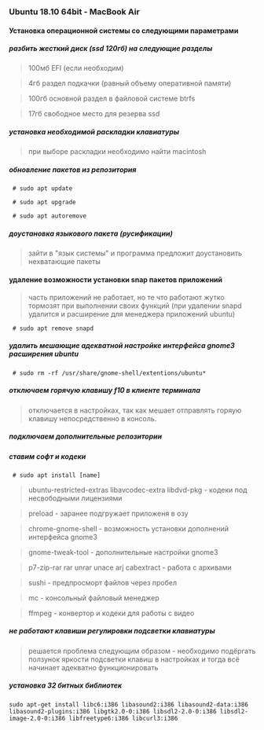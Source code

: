 ### Ubuntu 18.10 64bit - MacBook Air

#### Установка операционной системы со следующими параметрами

##### разбить жесткий диск (ssd 120гб) на следующие разделы
> 100мб EFI (если необходим)

> 4гб раздел подкачки (равный объему оперативной памяти)

> 100гб основной раздел в файловой системе btrfs

> 17гб свободное место для резерва ssd

##### установка необходимой раскладки клавиатуры
> при выборе раскладки необходимо найти macintosh

##### обновление пакетов из репозитория
``` # sudo apt update```

``` # sudo apt upgrade```

``` # sudo apt autoremove```

##### доустановка языкового пакета (русификации)
> зайти в "язык системы" и программа предложит доустановить нехватающие пакеты

#### удаление возможности установки snap пакетов приложений
> часть приложений не работает, но те что работают жутко тормозят при выполнении своих функций (при удалении snapd удалится и расширение для менеджера приложений ubuntu)

``` # sudo apt remove snapd```

##### удалить мешающие адекватной настройке интерфейса gnome3 расширения ubuntu
``` # sudo rm -rf /usr/share/gnome-shell/extentions/ubuntu*```

##### отключаем горячую клавишу f10 в клиенте терминала
> отключается в настройках, так как мешает отправлять горяую клавишу непосредственно в консоль.

##### подключаем дополнительные репозитории

##### ставим софт и кодеки
``` # sudo apt install [name]```

> ubuntu-restricted-extras libavcodec-extra libdvd-pkg - кодеки под несвободными лицензиями

> preload - заранее подгружает приложеня в озу

> chrome-gnome-shell - возможность установки дополнений интерфейса gnome3

> gnome-tweak-tool - дополнительные настройки gnome3

> p7-zip-rar rar unrar unace arj cabextract - работа с архивами

> sushi - предпросморт файлов через пробел

> mc - консольный файловый менеджер

> ffmpeg - конвертор и кодеки для работы с видео

##### не работают клавиши регулировки подсветки клавиатуры
> решается проблема следующим образом - необходимо подёргать ползунок яркости подсветки клавиш в настройках и тогда всё начинает адекватно функционировать

##### установка 32 битных библиотек
```sudo apt-get install libc6:i386 libasound2:i386 libasound2-data:i386 libasound2-plugins:i386 libgtk2.0-0:i386 libsdl2-2.0-0:i386 libsdl2-image-2.0-0:i386 libfreetype6:i386 libcurl3:i386```
